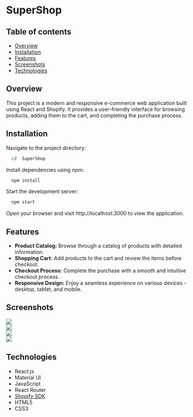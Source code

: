 # SuperShop

## Table of contents

- [Overview](#overview)
- [Installation](#installation)
- [Features](#features)
- [Screenshots](#screenshots)
- [Technologies](#technologies)

## Overview

This project is a modern and responsive e-commerce web application built using React and Shopify. It provides a user-friendly interface for browsing products, adding them to the cart, and completing the purchase process.

## Installation

Navigate to the project directory:

```bash
  cd  SuperShop
```

Install dependencies using npm:

```bash
  npm install
```

Start the development server:

```bash
  npm start
```

Open your browser and visit http://localhost:3000 to view the application.

## Features

- **Product Catalog:** Browse through a catalog of products with detailed information.
- **Shopping Cart:** Add products to the cart and review the items before checkout.
- **Checkout Process:** Complete the purchase with a smooth and intuitive checkout process.
- **Responsive Design:** Enjoy a seamless experience on various devices - desktop, tablet, and mobile.

## Screenshots

<img src='public/Homepage.png'><br>
<img src='public/Cart.png'><br>
<img src='public/Checkout.png'><br>
<img src='public/ProductPage.png'><br>

## Technologies

- React.js
- Material UI
- JavaScript
- React Router
- [Shopify SDK](https://shopify.dev/docs/custom-storefronts/additional-sdks)
- HTML5
- CSS3
